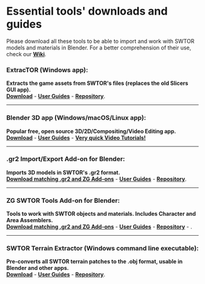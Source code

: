 # Essential tools' downloads and guides
Please download all these tools to be able to import and work with SWTOR models and materials in Blender. For a better comprehension of their use, check our **[Wiki](https://github.com/SWTOR-Slicers/WikiPedia/wiki)**.


### ExtracTOR (Windows app):
**Extracts the game assets from SWTOR's files (replaces the old Slicers GUI app).**  
  **[Download](https://github.com/UltimaKaosXIII/extracTOR/releases/latest)** - **[User Guides](https://github.com/SWTOR-Slicers/WikiPedia/wiki/ExtracTOR)** - **[Repository](https://github.com/UltimaKaosXIII/extracTOR)**.
  
---
### Blender 3D app (Windows/macOS/Linux app):  
  **Popular free, open source 3D/2D/Compositing/Video Editing app.**  
  **[Download](https://www.blender.org/download/lts/)** - **[User Guides](https://www.blender.org/support/)** - **[Very quick Video Tutorials!](https://www.youtube.com/playlist?list=PLa1F2ddGya_-UvuAqHAksYnB0qL9yWDO6)**

---
### .gr2 Import/Export Add-on for Blender:  
  **Imports 3D models in SWTOR's .gr2 format.**  
  **[Download matching .gr2 and ZG Add-ons](https://github.com/SWTOR-Slicers/ZG-SWTOR-Tools/releases/latest)** - **[User Guides](https://github.com/SWTOR-Slicers/Granny2-Plug-In-Blender-2.8x#swtor-granny2-gr2-importexport-add-on-for-blender-28-to-42)** - **[Repository](https://github.com/SWTOR-Slicers/Granny2-Plug-In-Blender-2.8x)**.

---
### ZG SWTOR Tools Add-on for Blender:  
  **Tools to work with SWTOR objects and materials. Includes Character and Area Assemblers.**  
  **[Download matching .gr2 and ZG Add-ons](https://github.com/SWTOR-Slicers/ZG-SWTOR-Tools/releases/latest)** - **[User Guides](https://github.com/SWTOR-Slicers/WikiPedia/wiki/ZG-SWTOR-Tools-Add-on)** - **[Repository](https://github.com/SWTOR-Slicers/ZG-SWTOR-Tools)** - .

---
### SWTOR Terrain Extractor (Windows command line executable):  
  **Pre-converts all SWTOR terrain patches to the .obj format, usable in Blender and other apps.**  
  **[Download](https://github.com/UltimaKaosXIII/STE2/releases/latest)** - **[User Guides](https://github.com/SWTOR-Slicers/WikiPedia/wiki/SWTOR-Terrain-Extractor)** - **[Repository](https://github.com/UltimaKaosXIII/extracTOR)**.

